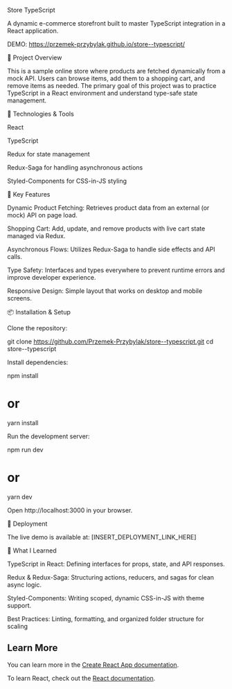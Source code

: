 Store TypeScript

A dynamic e-commerce storefront built to master TypeScript integration in a React application.

DEMO: https://przemek-przybylak.github.io/store--typescript/

🚀 Project Overview

This is a sample online store where products are fetched dynamically from a mock API. Users can browse items, add them to a shopping cart, and remove items as needed. The primary goal of this project was to practice TypeScript in a React environment and understand type-safe state management.

🔧 Technologies & Tools

React 

TypeScript

Redux for state management

Redux-Saga for handling asynchronous actions

Styled-Components for CSS-in-JS styling

🎯 Key Features

Dynamic Product Fetching: Retrieves product data from an external (or mock) API on page load.

Shopping Cart: Add, update, and remove products with live cart state managed via Redux.

Asynchronous Flows: Utilizes Redux-Saga to handle side effects and API calls.

Type Safety: Interfaces and types everywhere to prevent runtime errors and improve developer experience.

Responsive Design: Simple layout that works on desktop and mobile screens.

📦 Installation & Setup

Clone the repository:

git clone https://github.com/Przemek-Przybylak/store--typescript.git
cd store--typescript

Install dependencies:

npm install
# or
yarn install

Run the development server:

npm run dev
# or
yarn dev

Open http://localhost:3000 in your browser.

🚀 Deployment

The live demo is available at: [INSERT_DEPLOYMENT_LINK_HERE]

📝 What I Learned

TypeScript in React: Defining interfaces for props, state, and API responses.

Redux & Redux-Saga: Structuring actions, reducers, and sagas for clean async logic.

Styled-Components: Writing scoped, dynamic CSS-in-JS with theme support.

Best Practices: Linting, formatting, and organized folder structure for scaling

## Learn More

You can learn more in the [Create React App documentation](https://facebook.github.io/create-react-app/docs/getting-started).

To learn React, check out the [React documentation](https://reactjs.org/).
